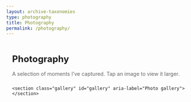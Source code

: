 ```yaml
---
layout: archive-taxonomies
type: photography
title: Photography
permalink: /photography/
---
```

<!DOCTYPE html>
<html lang="en">
<head>
  <meta charset="utf-8" />
  <meta name="viewport" content="width=device-width, initial-scale=1" />
  <title>Photography</title>

  <!-- Use your site CSS if you have one -->
  <link rel="stylesheet" href="style.css">

  <style>
    /* --- Gallery layout --- */
    .photo-page {
      max-width: 1100px;
      margin: 0 auto;
      padding: 2rem 1rem 4rem;
    }
    .photo-title {
      font-size: clamp(1.5rem, 2.5vw, 2rem);
      margin: 0 0 1rem;
      line-height: 1.25;
      letter-spacing: 0.2px;
    }
    .photo-sub {
      color: #666;
      margin-bottom: 1.5rem;
    }

    .gallery {
      display: grid;
      grid-template-columns: repeat(auto-fill, minmax(220px, 1fr));
      gap: 12px;
    }

    .gallery figure {
      position: relative;
      margin: 0;
      overflow: hidden;
      border-radius: 12px;
      box-shadow: 0 2px 10px rgba(0,0,0,.06);
      background: #f6f6f6;
      transition: transform .2s ease;
    }
    .gallery figure:focus-within,
    .gallery figure:hover { transform: translateY(-2px); }

    .gallery img {
      width: 100%;
      height: 100%;
      display: block;
      object-fit: cover;
      aspect-ratio: 4 / 3; /* keeps rows tidy; remove if you want natural aspect */
    }

    /* Caption overlay (shows on hover desktop, always visible on touch) */
    .gallery figcaption {
      position: absolute;
      inset: auto 0 0 0;
      padding: .65rem .75rem;
      font-size: .95rem;
      color: white;
      background: linear-gradient(to top, rgba(0,0,0,.55), rgba(0,0,0,0));
      opacity: 0;
      transition: opacity .2s ease;
      text-shadow: 0 1px 2px rgba(0,0,0,.5);
    }
    .gallery figure:hover figcaption,
    .gallery figure:focus-within figcaption {
      opacity: 1;
    }
    /* On small screens, keep captions visible for accessibility */
    @media (max-width: 640px) {
      .gallery figcaption { opacity: 1; }
    }

    /* --- Lightbox --- */
    .lightbox {
      position: fixed; inset: 0;
      display: none;
      align-items: center; justify-content: center;
      background: rgba(0,0,0,.9);
      z-index: 9999;
    }
    .lightbox[aria-hidden="false"] { display: flex; }
    .lightbox-inner {
      max-width: min(92vw, 1400px);
      max-height: 88vh;
      display: grid;
      grid-template-rows: 1fr auto;
      gap: .5rem;
      width: 100%;
    }
    .lightbox-img-wrap {
      position: relative;
      overflow: hidden;
      border-radius: 14px;
      box-shadow: 0 10px 30px rgba(0,0,0,.35);
      background: #111;
    }
    .lightbox-img {
      display: block;
      max-width: 100%;
      max-height: 100%;
      margin: 0 auto;
    }
    .lightbox-caption {
      color: #ddd;
      font-size: 1rem;
      line-height: 1.4;
      text-align: center;
    }
    .lightbox-close,
    .lightbox-prev,
    .lightbox-next {
      position: absolute;
      top: 12px;
      padding: .55rem .7rem;
      border-radius: 10px;
      background: rgba(0,0,0,.5);
      backdrop-filter: blur(2px);
      color: #fff;
      border: 1px solid rgba(255,255,255,.2);
      cursor: pointer;
      user-select: none;
      line-height: 1;
    }
    .lightbox-close { right: 12px; }
    .lightbox-prev { left: 12px; top: 50%; transform: translateY(-50%); }
    .lightbox-next { right: 12px; top: 50%; transform: translateY(-50%); }
    .lightbox button:hover { background: rgba(255,255,255,.12); }

    /* Reduce motion */
    @media (prefers-reduced-motion: reduce) {
      .gallery figure { transition: none; }
    }
  </style>
</head>
<body>
  <!-- If you have a site-wide navbar, add a link to this page there like:
       <li><a href="photography.html">Photography</a></li> -->

  <main class="photo-page">
    <h1 class="photo-title">Photography</h1>
    <p class="photo-sub">A selection of moments I’ve captured. Tap an image to view it larger.</p>

    <section class="gallery" id="gallery" aria-label="Photo gallery"></section>
  </main>

  <!-- Lightbox -->
  <div class="lightbox" id="lightbox" aria-hidden="true" role="dialog" aria-label="Image viewer">
    <div class="lightbox-inner">
      <div class="lightbox-img-wrap">
        <img id="lightbox-img" class="lightbox-img" alt="">
        <button class="lightbox-close" id="btnClose" aria-label="Close (Esc)">✕</button>
        <button class="lightbox-prev" id="btnPrev" aria-label="Previous (←)">←</button>
        <button class="lightbox-next" id="btnNext" aria-label="Next (→)">→</button>
      </div>
      <div class="lightbox-caption" id="lightbox-cap"></div>
    </div>
  </div>

  <script>
    /* ---------------------------------------------------
       1) Add your photos here. Each item is:
          { id, thumb, full, alt, caption, width, height }
          - id: a short unique string
          - thumb: relative path in /assets/photos/thumbs
          - full:  relative path in /assets/photos/full
          - alt:   meaningful alt text for accessibility/SEO
          - caption: short caption shown on card and in lightbox
          - width/height: optional; helps browsers reserve space
       --------------------------------------------------- */
    const PHOTOS = [
      {
        id: "pic1",
        thumb: "assets/photos/thumbs/pic1.jpeg",
        full:  "assets/photos/full/pic1.jpeg",
        alt: "Sunrise over a calm alpine lake with pink clouds reflected on the water",
        caption: "Sunrise, Val Trupchun",
        width: 1600, height: 1200
      },
      {
        id: "pic2",
        thumb: "assets/photos/thumbs/pic2.jpeg",
        full:  "assets/photos/full/pic2.jpeg",
        alt: "Rainy city street with reflections and a lone cyclist crossing",
        caption: "Blue hour in the rain",
        width: 1600, height: 1067
      },
            {
        id: "pic3",
        thumb: "assets/photos/thumbs/pic3.jpeg",
        full:  "assets/photos/full/pic3.jpeg",
        alt: "Rainy city street with reflections and a lone cyclist crossing",
        caption: "Blue hour in the rain",
        width: 1600, height: 1067
      },
            {
        id: "pic4",
        thumb: "assets/photos/thumbs/pic4.jpeg",
        full:  "assets/photos/full/pic4.jpeg",
        alt: "Rainy city street with reflections and a lone cyclist crossing",
        caption: "Blue hour in the rain",
        width: 1600, height: 1067
      },
            {
        id: "pic5",
        thumb: "assets/photos/thumbs/pic5.jpeg",
        full:  "assets/photos/full/pic5.jpeg",
        alt: "Rainy city street with reflections and a lone cyclist crossing",
        caption: "Blue hour in the rain",
        width: 1600, height: 1067
      },
            {
        id: "pic6",
        thumb: "assets/photos/thumbs/pic6.jpeg",
        full:  "assets/photos/full/pic6.jpeg",
        alt: "Rainy city street with reflections and a lone cyclist crossing",
        caption: "Blue hour in the rain",
        width: 1600, height: 1067
      },
            {
        id: "pic7",
        thumb: "assets/photos/thumbs/pic7.jpeg",
        full:  "assets/photos/full/pic7.jpeg",
        alt: "Rainy city street with reflections and a lone cyclist crossing",
        caption: "Blue hour in the rain",
        width: 1600, height: 1067
      },
            {
        id: "pic8",
        thumb: "assets/photos/thumbs/pic8.jpeg",
        full:  "assets/photos/full/pic8.jpeg",
        alt: "Rainy city street with reflections and a lone cyclist crossing",
        caption: "Blue hour in the rain",
        width: 1600, height: 1067
      },
            {
        id: "pic9",
        thumb: "assets/photos/thumbs/pic9.jpeg",
        full:  "assets/photos/full/pic9.jpeg",
        alt: "Rainy city street with reflections and a lone cyclist crossing",
        caption: "Blue hour in the rain",
        width: 1600, height: 1067
      },
            {
        id: "pic10",
        thumb: "assets/photos/thumbs/pic10.jpeg",
        full:  "assets/photos/full/pic10.jpeg",
        alt: "Rainy city street with reflections and a lone cyclist crossing",
        caption: "Blue hour in the rain",
        width: 1600, height: 1067
      },
            {
        id: "pic11",
        thumb: "assets/photos/thumbs/pic11.jpeg",
        full:  "assets/photos/full/pic11.jpeg",
        alt: "Rainy city street with reflections and a lone cyclist crossing",
        caption: "Blue hour in the rain",
        width: 1600, height: 1067
      },
            {
        id: "pic12",
        thumb: "assets/photos/thumbs/pic12.jpeg",
        full:  "assets/photos/full/pic12.jpeg",
        alt: "Rainy city street with reflections and a lone cyclist crossing",
        caption: "Blue hour in the rain",
        width: 1600, height: 1067
      },
            {
        id: "pic13",
        thumb: "assets/photos/thumbs/pic13.jpeg",
        full:  "assets/photos/full/pic13.jpeg",
        alt: "Rainy city street with reflections and a lone cyclist crossing",
        caption: "Blue hour in the rain",
        width: 1600, height: 1067
      },
            {
        id: "pic14",
        thumb: "assets/photos/thumbs/pic14.jpeg",
        full:  "assets/photos/full/pic14.jpeg",
        alt: "Rainy city street with reflections and a lone cyclist crossing",
        caption: "Blue hour in the rain",
        width: 1600, height: 1067
      },
            {
        id: "pic15",
        thumb: "assets/photos/thumbs/pic15.jpeg",
        full:  "assets/photos/full/pic15.jpeg",
        alt: "Rainy city street with reflections and a lone cyclist crossing",
        caption: "Blue hour in the rain",
        width: 1600, height: 1067
      }
      // Add more here...
    ];

    /* ---------------------------------------------------
       2) Render the gallery
       --------------------------------------------------- */
    const galleryEl = document.getElementById('gallery');

    function makeFigure(photo, index) {
      const fig = document.createElement('figure');
      fig.tabIndex = 0;
      fig.dataset.index = index;

      const img = document.createElement('img');
      img.loading = 'lazy';
      img.alt = photo.alt || "";
      if (photo.width && photo.height) {
        img.width = photo.width;
        img.height = photo.height;
      }
      // Optional responsive srcset: add your own sizes if you export multiple thumbs
      // img.srcset = `${photo.thumb.replace('.jpeg','-800.jpeg')} 800w, ${photo.thumb} 1200w`;
      img.src = photo.thumb;

      const cap = document.createElement('figcaption');
      cap.textContent = photo.caption || "";

      fig.appendChild(img);
      fig.appendChild(cap);

      // Click / keyboard to open lightbox
      fig.addEventListener('click', () => openLightbox(index));
      fig.addEventListener('keypress', (e) => {
        if (e.key === 'Enter' || e.key === ' ') { e.preventDefault(); openLightbox(index); }
      });

      return fig;
    }

    function renderGallery() {
      const frag = document.createDocumentFragment();
      PHOTOS.forEach((p, i) => frag.appendChild(makeFigure(p, i)));
      galleryEl.appendChild(frag);
    }

    /* ---------------------------------------------------
       3) Lightbox logic (vanilla)
       --------------------------------------------------- */
    const lb = document.getElementById('lightbox');
    const lbImg = document.getElementById('lightbox-img');
    const lbCap = document.getElementById('lightbox-cap');
    const btnClose = document.getElementById('btnClose');
    const btnPrev = document.getElementById('btnPrev');
    const btnNext = document.getElementById('btnNext');

    let currentIndex = 0;

    function preloadAround(idx) {
      [idx-1, idx+1].forEach(i => {
        if (i >= 0 && i < PHOTOS.length) {
          const link = document.createElement('link');
          link.rel = 'preload';
          link.as = 'image';
          link.href = PHOTOS[i].full;
          document.head.appendChild(link);
        }
      });
    }

    function openLightbox(index) {
      currentIndex = index;
      const p = PHOTOS[index];
      lbImg.src = p.full;
      lbImg.alt = p.alt || "";
      lbCap.textContent = p.caption || "";
      lb.setAttribute('aria-hidden', 'false');
      document.body.style.overflow = 'hidden';
      preloadAround(index);
    }

    function closeLightbox() {
      lb.setAttribute('aria-hidden', 'true');
      document.body.style.overflow = '';
      // Optional: clear src to save memory on mobile
      // lbImg.removeAttribute('src');
    }

    function show(delta) {
      currentIndex = (currentIndex + delta + PHOTOS.length) % PHOTOS.length;
      const p = PHOTOS[currentIndex];
      lbImg.src = p.full;
      lbImg.alt = p.alt || "";
      lbCap.textContent = p.caption || "";
      preloadAround(currentIndex);
    }

    btnClose.addEventListener('click', closeLightbox);
    btnPrev.addEventListener('click', () => show(-1));
    btnNext.addEventListener('click', () => show(1));
    lb.addEventListener('click', (e) => {
      // Close if clicking outside the image
      if (e.target === lb) closeLightbox();
    });

    document.addEventListener('keydown', (e) => {
      if (lb.getAttribute('aria-hidden') === 'true') return;
      if (e.key === 'Escape') closeLightbox();
      if (e.key === 'ArrowRight') show(1);
      if (e.key === 'ArrowLeft') show(-1);
    });

    renderGallery();
  </script>
</body>
</html>
